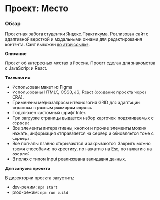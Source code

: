 # Проект: Место

### Обзор

Проектная работа студентки Яндекс.Практикума.
Реализован сайт с адаптивной версткой и модальными окнами для редактирования контента.
Сайт выложен [по этой ссылке](https://tatiana-dorokhova.github.io/mesto/).

**Описание**

Проект об интересных местах в России.
Проект сделан для знакомства с JavaScript и React.

**Технологии**

- Использован макет из Figma.
- Использованы HTML5, CSS3, JS, React (создание проекта через CRA).
- Применены медиазапросы и технология GRID для адаптации страницы к разным размерам экрана.
- Подключен кастомный шрифт Inter.
- При загрузке страницы выдается набор карточек, подтягиваемых с сервера.
- Все элементы интерактивны, кнопки и прочие элементы можно нажать, информация отправляется на сервер и обновляется тоже с сервера.
- Все поп-апы плавно открываются и закрываются. Закрыть можно тремя способами: по крестику, по нажатию на Esc, по нажатию на оверлей.
- В полях с типом input реализована валидация данных.

**Для запуска проекта**

В директории проекта запустить:

- dev-режим: `npm start`
- prod-режим: `npm run build`
